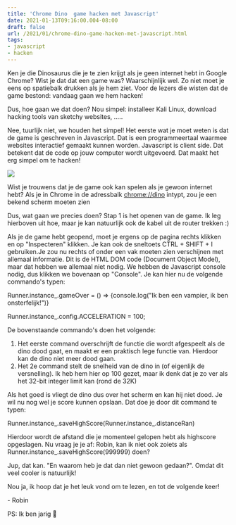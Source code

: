 ```yaml
---
title: 'Chrome Dino  game hacken met Javascript'
date: 2021-01-13T09:16:00.004-08:00
draft: false
url: /2021/01/chrome-dino-game-hacken-met-javascript.html
tags: 
- javascript
- hacken
---
```


Ken je die Dinosaurus die je te zien krijgt als je geen internet hebt in Google Chrome? Wist je dat dat een game was? Waarschijnlijk wel. Zo niet moet je eens op spatiebalk drukken als je hem ziet. Voor de lezers die wisten dat de game bestond: vandaag gaan we hem hacken!

Dus, hoe gaan we dat doen? Nou simpel: installeer Kali Linux, download hacking tools van sketchy websites, .....

Nee, tuurlijk niet, we houden het simpel! Het eerste wat je moet weten is dat de game is geschreven in Javascript. Dat is een programmeertaal waarmee websites interactief gemaakt kunnen worden. Javascript is client side. Dat betekent dat de code op jouw computer wordt uitgevoerd. Dat maakt het erg simpel om te hacken!

[![](https://1.bp.blogspot.com/-NC27jatgu8c/X_8q1NlipjI/AAAAAAAAJ5o/ZrKi86sTDaMSg3QRB6mYLPgxc6F-Fp22QCLcBGAsYHQ/s320/unnamed.jpg)](https://1.bp.blogspot.com/-NC27jatgu8c/X_8q1NlipjI/AAAAAAAAJ5o/ZrKi86sTDaMSg3QRB6mYLPgxc6F-Fp22QCLcBGAsYHQ/s640/unnamed.jpg)

Wist je trouwens dat je de game ook kan spelen als je gewoon internet hebt? Als je in Chrome in de adressbalk [chrome://dino](chrome://dino) intypt, zou je een bekend scherm moeten zien

Dus, wat gaan we precies doen? Stap 1 is het openen van de game. Ik leg hierboven uit hoe, maar je kan natuurlijk ook de kabel uit de router trekken :)

Als je de game hebt geopend, moet je ergens op de pagina rechts klikken en op "Inspecteren" klikken. Je kan ook de sneltoets CTRL + SHIFT + I gebruiken.Je zou nu rechts of onder een vak moeten zien verschijnen met allemaal informatie. Dit is de HTML DOM code (Document Object Model), maar dat hebben we allemaal niet nodig. We hebben de Javascript console nodig, dus klikken we bovenaan op "Console". Je kan hier nu de volgende commando's typen:

Runner.instance\_.gameOver = () => {console.log("Ik ben een vampier, ik ben onsterfelijk!")}

Runner.instance\_.config.ACCELERATION = 100;  

De bovenstaande commando's doen het volgende:

1.  Het eerste command overschrijft de functie die wordt afgespeelt als de dino dood gaat, en maakt er een praktisch lege functie van. Hierdoor kan de dino niet meer dood gaan.
2.  Het 2e command stelt de snelheid van de dino in (of eigenlijk de versnelling). Ik heb hem hier op 100 gezet, maar ik denk dat je zo ver als het 32-bit integer limit kan (rond de 32K)

Als het goed is vliegt de dino dus over het scherm en kan hij niet dood. Je wil nu nog wel je score kunnen opslaan. Dat doe je door dit command te typen: 

Runner.instance\_.saveHighScore(Runner.instance\_.distanceRan)

Hierdoor wordt de afstand die je momenteel gelopen hebt als highscore opgeslagen. Nu vraag je je af: Robin, kan ik niet ook zoiets als Runner.instance\_.saveHighScore(999999) doen?

Jup, dat kan. "En waarom heb je dat dan niet gewoon gedaan?". Omdat dit veel cooler is natuurlijk!

Nou ja, ik hoop dat je het leuk vond om te lezen, en tot de volgende keer!

\- Robin

PS: Ik ben jarig 🥳